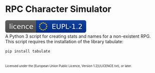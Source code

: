 # RPC Character Simulator
[![License](/eupl_1.2.svg)](/LICENCE.txt)<br />
A Python 3 script for creating stats and names for a non-existent RPG.<br />
This script requires the installation of the library tabulate:<br />
```
pip install tabulate
```
<br />
<sub><sup>Licensed under the [European Union Public Licence, Version 1.2](/LICENCE.txt), or later.</sup></sub>

